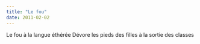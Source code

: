 ```yaml
---
title: "Le fou"
date: 2011-02-02
---
```


Le fou à la langue éthérée
Dévore les pieds des filles à la sortie des classes
